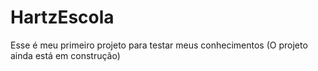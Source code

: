 # HartzEscola
Esse é meu primeiro projeto para testar meus conhecimentos (O projeto ainda está em construção)
